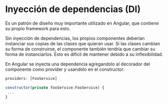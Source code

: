 # Inyección de dependencias (DI)

Es un patrón de diseño muy importante utilizado en Angular, que contiene su propio framework para esto.

Sin inyección de dependencias, los propios componentes deberían instanciar sus copias de las clases que quieran usar. Si las clases cambian su forma de construirse, el componente también tendría que cambiar su forma de instanciarlos. Esto es difícil de mantener debido a su inflexibilidad.

En Angular se inyecta una dependencia agregandolo al decorador del componente como provider y usandolo en el constructor:
```javascript
providers: [FooService]

constructor(private fooService:FooService) {
 ...
}
```
